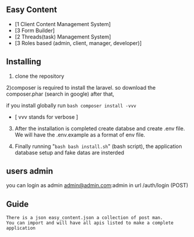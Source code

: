 ## Easy Content

- [1 Client Content Management System]
- [3 Form Builder]
- [2 Threads(task) Management System]
- [3 Roles based (admin, client, manager, developer)]

## Installing

1) clone the repository

2)composer is required to install the laravel. so download the composer.phar (search in google)
after that,

if you install globally run ```bash
	composer install -vvv
	``` 
- [ vvv stands for verbose ]

3) After the installation is completed create databse and create .env file. We will have the .env.example as a format of env file. 

4) Finally running "```bash bash install.sh```" (bash script), the application database setup and fake datas are insterded

## users admin

you can login as admin
admin@admin.com:admin in url /auth/login (POST)

## Guide
	There is a json easy_content.json a collection of post man.
	You can import and will have all apis listed to make a complete application